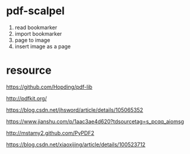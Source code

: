 # pdf-scalpel

1. read bookmarker
2. import bookmarker
3. page to image
4. insert image as a page

# resource
https://github.com/Hopding/pdf-lib

http://pdfkit.org/


https://blog.csdn.net/jhsword/article/details/105065352

https://www.jianshu.com/p/1aac3ae4d620?tdsourcetag=s_pcqq_aiomsg

http://mstamy2.github.com/PyPDF2

https://blog.csdn.net/xiaoxijing/article/details/100523712
